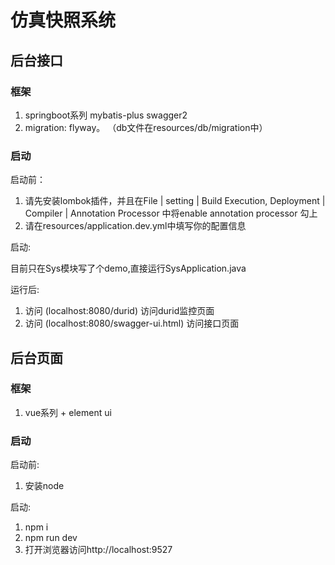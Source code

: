 # 仿真快照系统
## 后台接口
### 框架
1. springboot系列 mybatis-plus swagger2
2. migration: flyway。   （db文件在resources/db/migration中）


### 启动
启动前：
1. 请先安装lombok插件，并且在File | setting | Build Execution, Deployment | 
Compiler | Annotation Processor 中将enable annotation processor 勾上
2. 请在resources/application.dev.yml中填写你的配置信息

启动:

目前只在Sys模块写了个demo,直接运行SysApplication.java

运行后:

1. 访问 (localhost:8080/durid) 访问durid监控页面
2. 访问 (localhost:8080/swagger-ui.html) 访问接口页面

## 后台页面
### 框架
1. vue系列 + element ui

### 启动
启动前: 
1. 安装node

启动:
1. npm i
2. npm run dev
3. 打开浏览器访问http://localhost:9527



